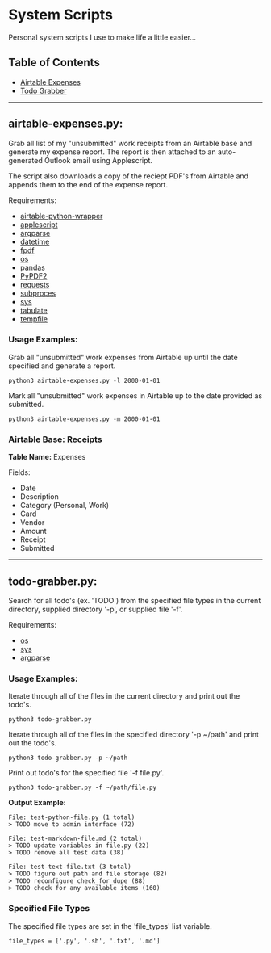 # System Scripts

Personal system scripts I use to make life a little easier...

## Table of Contents

- [Airtable Expenses](#airtable-expensespy)
- [Todo Grabber](#todo-grabberpy)

---

## airtable-expenses.py:

Grab all list of my "unsubmitted" work receipts from an Airtable base and generate my expense report. The report is then attached to an auto-generated Outlook email using Applescript. 

The script also downloads a copy of the reciept PDF's from Airtable and appends them to the end of the expense report.

Requirements:  
- [airtable-python-wrapper](https://github.com/gtalarico/airtable-python-wrapper)
- [applescript](https://github.com/andrewp-as-is/applescript.py)
- [argparse](https://docs.python.org/3/library/argparse.html)
- [datetime](https://docs.python.org/3/library/datetime.html)
- [fpdf](https://github.com/reingart/pyfpdf)
- [os](https://docs.python.org/3/library/os.html)
- [pandas](https://pandas.pydata.org/)
- [PyPDF2](https://github.com/mstamy2/PyPDF2)
- [requests](https://requests.readthedocs.io/en/master/)
- [subproces](https://docs.python.org/3/library/subprocess.html)
- [sys](https://docs.python.org/3/library/sys.html)
- [tabulate](https://github.com/astanin/python-tabulate)
- [tempfile](https://docs.python.org/3/library/tempfile.html)

### Usage Examples:

Grab all "unsubmitted" work expenses from Airtable up until the date specified and generate a report.

    python3 airtable-expenses.py -l 2000-01-01

Mark all "unsubmitted" work expenses in Airtable up to the date provided as submitted.

    python3 airtable-expenses.py -m 2000-01-01

### Airtable Base: Receipts

**Table Name:** Expenses  

Fields:
- Date
- Description
- Category (Personal, Work)
- Card
- Vendor
- Amount
- Receipt
- Submitted

---

## todo-grabber.py:

Search for all todo's (ex. 'TODO') from the specified file types in the current directory, supplied directory '-p', or supplied file '-f'.

Requirements:  
- [os](https://docs.python.org/3/library/os.html)
- [sys](https://docs.python.org/3/library/sys.html)
- [argparse](https://docs.python.org/3/library/argparse.html)

### Usage Examples:

Iterate through all of the files in the current directory and print out the todo's.

    python3 todo-grabber.py

Iterate through all of the files in the specified directory '-p ~/path' and print out the todo's.

    python3 todo-grabber.py -p ~/path

Print out todo's for the specified file '-f file.py'.

    python3 todo-grabber.py -f ~/path/file.py


**Output Example:**

    File: test-python-file.py (1 total)
    > TODO move to admin interface (72)

    File: test-markdown-file.md (2 total)
    > TODO update variables in file.py (22)
    > TODO remove all test data (38)

    File: test-text-file.txt (3 total)
    > TODO figure out path and file storage (82)
    > TODO reconfigure check_for_dupe (88)
    > TODO check for any available items (160)

### Specified File Types

The specified file types are set in the 'file_types' list variable.

    file_types = ['.py', '.sh', '.txt', '.md']

